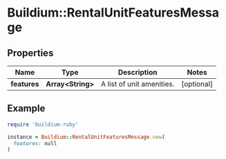 # Buildium::RentalUnitFeaturesMessage

## Properties

| Name | Type | Description | Notes |
| ---- | ---- | ----------- | ----- |
| **features** | **Array&lt;String&gt;** | A list of unit amenities. | [optional] |

## Example

```ruby
require 'buildium-ruby'

instance = Buildium::RentalUnitFeaturesMessage.new(
  features: null
)
```

